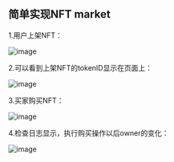 ## 简单实现NFT market

1.用户上架NFT：

![image]()



2.可以看到上架NFT的tokenID显示在页面上：

![image]()



3.买家购买NFT：

![image]()



4.检查日志显示，执行购买操作以后owner的变化：

![image]()
